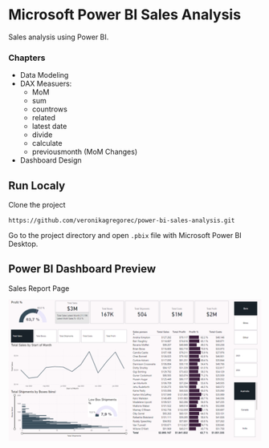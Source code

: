 # Microsoft Power BI Sales Analysis

Sales analysis using Power BI.

### Chapters
- Data Modeling
- DAX Measuers: 
   - MoM
   - sum
   - countrows
   - related
   - latest date
   - divide
   - calculate
   - previousmonth (MoM Changes)
- Dashboard Design 

## Run Localy

Clone the project

```
https://github.com/veronikagregorec/power-bi-sales-analysis.git
```
Go to the project directory and open ```.pbix``` file with Microsoft Power BI Desktop.

## Power BI Dashboard Preview

Sales Report Page

![](Screenshot/front.png)
